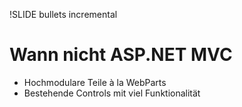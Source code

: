 !SLIDE bullets incremental
# Wann nicht ASP.NET MVC #

* Hochmodulare Teile à la WebParts
* Bestehende Controls mit viel Funktionalität
